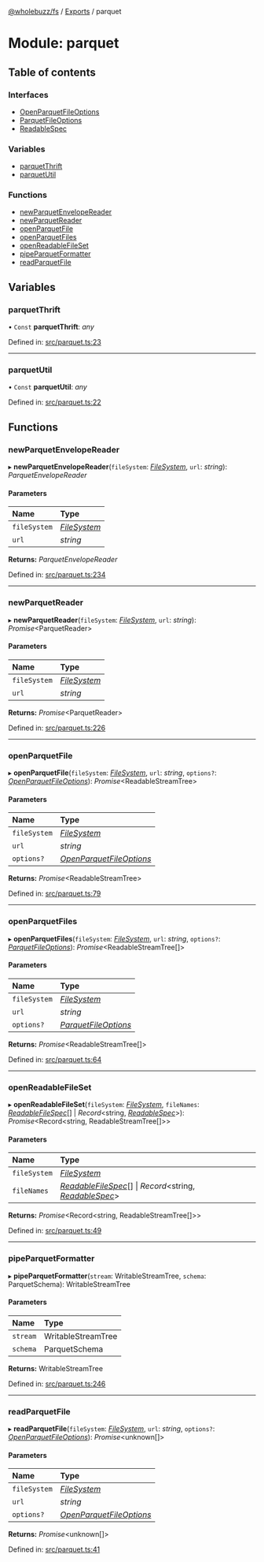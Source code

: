 [@wholebuzz/fs](../README.md) / [Exports](../modules.md) / parquet

# Module: parquet

## Table of contents

### Interfaces

- [OpenParquetFileOptions](../interfaces/parquet.openparquetfileoptions.md)
- [ParquetFileOptions](../interfaces/parquet.parquetfileoptions.md)
- [ReadableSpec](../interfaces/parquet.readablespec.md)

### Variables

- [parquetThrift](parquet.md#parquetthrift)
- [parquetUtil](parquet.md#parquetutil)

### Functions

- [newParquetEnvelopeReader](parquet.md#newparquetenvelopereader)
- [newParquetReader](parquet.md#newparquetreader)
- [openParquetFile](parquet.md#openparquetfile)
- [openParquetFiles](parquet.md#openparquetfiles)
- [openReadableFileSet](parquet.md#openreadablefileset)
- [pipeParquetFormatter](parquet.md#pipeparquetformatter)
- [readParquetFile](parquet.md#readparquetfile)

## Variables

### parquetThrift

• `Const` **parquetThrift**: *any*

Defined in: [src/parquet.ts:23](https://github.com/wholebuzz/fs/blob/master/src/parquet.ts#L23)

___

### parquetUtil

• `Const` **parquetUtil**: *any*

Defined in: [src/parquet.ts:22](https://github.com/wholebuzz/fs/blob/master/src/parquet.ts#L22)

## Functions

### newParquetEnvelopeReader

▸ **newParquetEnvelopeReader**(`fileSystem`: [*FileSystem*](../classes/fs.filesystem.md), `url`: *string*): *ParquetEnvelopeReader*

#### Parameters

| Name | Type |
| :------ | :------ |
| `fileSystem` | [*FileSystem*](../classes/fs.filesystem.md) |
| `url` | *string* |

**Returns:** *ParquetEnvelopeReader*

Defined in: [src/parquet.ts:234](https://github.com/wholebuzz/fs/blob/master/src/parquet.ts#L234)

___

### newParquetReader

▸ **newParquetReader**(`fileSystem`: [*FileSystem*](../classes/fs.filesystem.md), `url`: *string*): *Promise*<ParquetReader\>

#### Parameters

| Name | Type |
| :------ | :------ |
| `fileSystem` | [*FileSystem*](../classes/fs.filesystem.md) |
| `url` | *string* |

**Returns:** *Promise*<ParquetReader\>

Defined in: [src/parquet.ts:226](https://github.com/wholebuzz/fs/blob/master/src/parquet.ts#L226)

___

### openParquetFile

▸ **openParquetFile**(`fileSystem`: [*FileSystem*](../classes/fs.filesystem.md), `url`: *string*, `options?`: [*OpenParquetFileOptions*](../interfaces/parquet.openparquetfileoptions.md)): *Promise*<ReadableStreamTree\>

#### Parameters

| Name | Type |
| :------ | :------ |
| `fileSystem` | [*FileSystem*](../classes/fs.filesystem.md) |
| `url` | *string* |
| `options?` | [*OpenParquetFileOptions*](../interfaces/parquet.openparquetfileoptions.md) |

**Returns:** *Promise*<ReadableStreamTree\>

Defined in: [src/parquet.ts:79](https://github.com/wholebuzz/fs/blob/master/src/parquet.ts#L79)

___

### openParquetFiles

▸ **openParquetFiles**(`fileSystem`: [*FileSystem*](../classes/fs.filesystem.md), `url`: *string*, `options?`: [*ParquetFileOptions*](../interfaces/parquet.parquetfileoptions.md)): *Promise*<ReadableStreamTree[]\>

#### Parameters

| Name | Type |
| :------ | :------ |
| `fileSystem` | [*FileSystem*](../classes/fs.filesystem.md) |
| `url` | *string* |
| `options?` | [*ParquetFileOptions*](../interfaces/parquet.parquetfileoptions.md) |

**Returns:** *Promise*<ReadableStreamTree[]\>

Defined in: [src/parquet.ts:64](https://github.com/wholebuzz/fs/blob/master/src/parquet.ts#L64)

___

### openReadableFileSet

▸ **openReadableFileSet**(`fileSystem`: [*FileSystem*](../classes/fs.filesystem.md), `fileNames`: [*ReadableFileSpec*](../interfaces/util.readablefilespec.md)[] \| *Record*<string, [*ReadableSpec*](../interfaces/parquet.readablespec.md)\>): *Promise*<Record<string, ReadableStreamTree[]\>\>

#### Parameters

| Name | Type |
| :------ | :------ |
| `fileSystem` | [*FileSystem*](../classes/fs.filesystem.md) |
| `fileNames` | [*ReadableFileSpec*](../interfaces/util.readablefilespec.md)[] \| *Record*<string, [*ReadableSpec*](../interfaces/parquet.readablespec.md)\> |

**Returns:** *Promise*<Record<string, ReadableStreamTree[]\>\>

Defined in: [src/parquet.ts:49](https://github.com/wholebuzz/fs/blob/master/src/parquet.ts#L49)

___

### pipeParquetFormatter

▸ **pipeParquetFormatter**(`stream`: WritableStreamTree, `schema`: ParquetSchema): WritableStreamTree

#### Parameters

| Name | Type |
| :------ | :------ |
| `stream` | WritableStreamTree |
| `schema` | ParquetSchema |

**Returns:** WritableStreamTree

Defined in: [src/parquet.ts:246](https://github.com/wholebuzz/fs/blob/master/src/parquet.ts#L246)

___

### readParquetFile

▸ **readParquetFile**(`fileSystem`: [*FileSystem*](../classes/fs.filesystem.md), `url`: *string*, `options?`: [*OpenParquetFileOptions*](../interfaces/parquet.openparquetfileoptions.md)): *Promise*<unknown[]\>

#### Parameters

| Name | Type |
| :------ | :------ |
| `fileSystem` | [*FileSystem*](../classes/fs.filesystem.md) |
| `url` | *string* |
| `options?` | [*OpenParquetFileOptions*](../interfaces/parquet.openparquetfileoptions.md) |

**Returns:** *Promise*<unknown[]\>

Defined in: [src/parquet.ts:41](https://github.com/wholebuzz/fs/blob/master/src/parquet.ts#L41)
